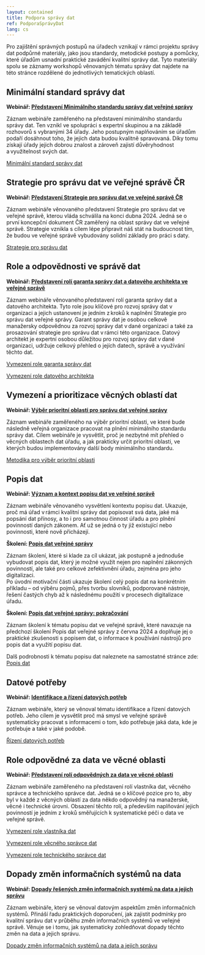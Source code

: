 ```yaml
---
layout: contained
title: Podpora správy dat
ref: PodporaSprávyDat
lang: cs
---
```


Pro zajištění správných postupů na úřadech vznikají v rámci projektu správy dat podpůrné materiály, jako jsou standardy, metodické postupy a pomůcky, které úřadům usnadní praktické zavádění kvalitní správy dat.
Tyto materiály spolu se záznamy workshopů věnovaných tématu správy dat najdete na této stránce rozdělené do jednotlivých tematických oblastí.

## Minimální standard správy dat

**Webinář: [Představení Minimálního standardu správy dat veřejné správy]**

Záznam webináře zaměřeného na představení minimálního standardu správy dat. 
Ten vznikl ve spolupráci s expertní skupinou a na základě rozhovorů s vybranými 34 úřady. 
Jeho postupným naplňováním se úřadům podaří dosáhnout toho, že jejich data budou kvalitně spravovaná. 
Díky tomu získají úřady jejich dobrou znalost a zároveň zajistí důvěryhodnost a využitelnost svých dat. 

[Minimální standard správy dat]

## Strategie pro správu dat ve veřejné správě ČR

**Webinář: [Představení Strategie pro správu dat ve veřejné správě ČR]** 

Záznam webináře věnovaného představení Strategie pro správu dat ve veřejné správě, kterou vláda schválila na konci dubna 2024.
Jedná se o první koncepční dokument ČR zaměřený na oblast správy dat ve veřejné správě. 
Strategie vznikla s cílem lépe připravit náš stát na budoucnost tím, že budou ve veřejné správě vybudovány solidní základy pro práci s daty. 

[Strategie pro správu dat]
 
## Role a odpovědnosti ve správě dat

**Webinář: [Představení rolí garanta správy dat a datového architekta ve veřejné správě]** 

Záznam webináře věnovaného představení rolí garanta správy dat a datového architekta. Tyto role jsou klíčové pro rozvoj správy dat v organizaci a jejich ustanovení je jedním z kroků k naplnění Strategie pro správu dat veřejné správy. 
Garant správy dat je osobou celkově manažersky odpovědnou za rozvoj správy dat v dané organizaci a také za prosazování strategie pro správu dat v rámci této organizace. 
Datový architekt je expertní osobou důležitou pro rozvoj správy dat v dané organizaci, udržuje celkový přehled o jejích datech, správě a využívání těchto dat. 

[Vymezení role garanta správy dat]

[Vymezení role datového architekta]

 
## Vymezení a prioritizace věcných oblastí dat

**Webinář: [Výběr prioritní oblasti pro správu dat veřejné správy]** 

Záznam webináře zaměřeného na výběr prioritní oblasti, ve které bude následně veřejná organizace pracovat na plnění minimálního standardu správy dat. 
Cílem webináře je vysvětlit, proč je nezbytné mít přehled o věcných oblastech dat úřadu, a jak prakticky určit prioritní oblasti, ve kterých budou implementovány další body minimálního standardu. 
 
[Metodika pro výběr prioritní oblasti]

## Popis dat

**Webinář: [Význam a kontext popisu dat ve veřejné správě]** 

Záznam webináře věnovaného vysvětlení kontextu popisu dat.
Ukazuje, proč má úřad v rámci kvalitní správy dat popisovat svá data, jaké má popsání dat přínosy, a to i pro samotnou činnost úřadu a pro plnění povinností daných zákonem.
Ať už se jedná o ty již existující nebo povinnosti, které nově přicházejí. 
 
**Školení: [Popis dat veřejné správy]** 

Záznam školení, které si klade za cíl ukázat, jak postupně a jednoduše vybudovat popis dat, který je možné využít nejen pro naplnění zákonných povinností, ale také pro celkové zefektivnění úřadu, zejména pro jeho digitalizaci.  
Po úvodní motivační části ukazuje školení celý popis dat na konkrétním příkladu – od výběru pojmů, přes tvorbu slovníků, podporované nástroje, řešení častých chyb až k následnému použití v procesech digitalizace úřadu.  

**Školení: [Popis dat veřejné správy: pokračování]** 

Záznam školení k tématu popisu dat ve veřejné správě, které navazuje na předchozí školení Popis dat veřejné správy z června 2024 a doplňuje jej o praktické zkušenosti s popisem dat, o informace k používání nástrojů pro popis dat a využití popisu dat.

Dalš podrobnosti k tématu popisu dat naleznete na samostatné stránce zde: [Popis dat]

## Datové potřeby

**Webinář: [Identifikace a řízení datových potřeb]** 

Záznam webináře, který se věnoval tématu identifikace a řízení datových potřeb. 
Jeho cílem je vysvětlit proč má smysl ve veřejné správě systematicky pracovat s informacemi o tom, kdo potřebuje jaká data, kde je potřebuje a také v jaké podobě.  

[Řízení datových potřeb]

## Role odpovědné za data ve věcné oblasti

**Webinář: [Představení rolí odpovědných za data ve věcné oblasti]** 

Záznam webináře zaměřeného na představení rolí vlastníka dat, věcného správce a technického správce dat. Jedná se o klíčové pozice pro to, aby byl v každé z věcných oblastí za data někdo odpovědný na manažerské, věcné i technické úrovni. Obsazení těchto rolí, a především naplňování jejich povinností je jedním z kroků směřujících k systematické péči o data ve veřejné správě.

[Vymezení role vlastníka dat]

[Vymezení role věcného správce dat]

[Vymezení role technického správce dat]

## Dopady změn informačních systémů na data

**Webinář: [Dopady řešených změn informačních systémů na data a jejich správu]** 

Záznam webináře, který se věnoval datovým aspektům změn informačních systémů. Přináší řadu praktických doporučení, jak zajistit podmínky pro kvalitní správu dat v průběhu změn informačních systémů ve veřejné správě. Věnuje se i tomu, jak systematicky zohledňovat dopady těchto změn na data a jejich správu.

[Dopady změn informačních systémů na data a jejich správu]

[Představení Minimálního standardu správy dat veřejné správy]: https://youtu.be/K-sC8c1ugA8?si=HRbH-2xSiugUpjVq "Představení Minimálního standardu správy dat veřejné správy"
[Minimální standard správy dat]: ../../přílohy/články/projekt-DIA-pomůže-úřadům-zlepšit-správu-dat/Shrnutí%20Minimálného%20standardu.pdf "Minimální standard správy dat"
[Představení Strategie pro správu dat ve veřejné správě ČR]: https://youtu.be/4o0abpHg1ew?si=daxZyOgfpXj5XtO4 "Představení Strategie pro správu dat ve veřejné správě ČR" 
[Strategie pro správu dat]: ../../přílohy/články/projekt-DIA-pomůže-úřadům-zlepšit-správu-dat/Strategie%20pro%20správu%20dat%20ve%20VS.pdf  "Strategie pro správu dat"
[Představení rolí garanta správy dat a datového architekta ve veřejné správě]: https://youtu.be/tcNr-6bpr6M?si=DtlqCTzRPEHu7ZOr "Představení rolí garanta správy dat a datového architekta ve veřejné správě"
[Vymezení role garanta správy dat]: ../../přílohy/články/projekt-DIA-pomůže-úřadům-zlepšit-správu-dat/Role%20Garant%20správy%20dat.pdf "Vymezení role garanta správy dat"
[Vymezení role datového architekta]: ../../přílohy/články/projekt-DIA-pomůže-úřadům-zlepšit-správu-dat/Role%20Datový%20architekt.pdf "Vymezení role datového architekta"
[Výběr prioritní oblasti pro správu dat veřejné správy]: https://youtu.be/OQxdmktKYB8?si=4iAZcuvxIT0M2DJS "Výběr prioritní oblasti pro správu dat veřejné správy"
[Metodika pro výběr prioritní oblasti]: ../../přílohy/správa-dat/Vymezení%20a%20prioritazice%20oblastí.pdf "Metodika pro výběr prioritní oblasti" 
[Význam a kontext popisu dat ve veřejné správě]: https://youtu.be/c1yIKJPUNYI?si=B5g3XHpNtpCCgn8y "Význam a kontext popisu dat ve veřejné správě"
[Popis dat veřejné správy]: https://youtu.be/H__fZeszjGQ?si=GTe1uE-_igcvVDMh "Popis dat veřejné správy"
[Identifikace a řízení datových potřeb]: https://youtu.be/0tHQdmtiNkM?feature=shared "Identifikace a řízení datových potřeb"
[Řízení datových potřeb]: ../../přílohy/správa-dat/Rizeni_datovych_potreb_1.0.pdf "Řízení datových potřeb"
[Vymezení role vlastníka dat]: ../../přílohy/správa-dat/Role_Vlastnik_dat_1.0.pdf "Vymezení role vlastníka dat"
[Vymezení role věcného správce dat]: ../../přílohy/správa-dat/Role_Vecny_spravce_dat_1.0.pdf "Vymezení role věcného správce dat"
[Vymezení role technického správce dat]: ../../přílohy/správa-dat/Role_Technicky_spravce_dat_1.0.pdf "Vymezení role technického správce dat"
[Vymezení role vlastníka dat]: ../../přílohy/správa-dat/Role_Vlastnik_dat_1.0.pdf "Vymezení role vlastníka dat"
[Představení rolí odpovědných za data ve věcné oblasti]:  https://youtu.be/476lb7GqoTQ?si=yQeOah-_ycQniaNE "Představení rolí odpovědných za data ve věcné oblasti"
[Dopady změn informačních systémů na data a jejich správu]: ../../přílohy/správa-dat/Dopady_zmen_IS_na_data_1.0.pdf "Dopady změn informačních systémů na data a jejich správu"
[Dopady řešených změn informačních systémů na data a jejich správu]:  https://www.youtube.com/watch?v=2ybCwvDISG4 "Dopady řešených změn informačních systémů na data a jejich správu"
[Popis dat veřejné správy: pokračování]: https://www.youtube.com/watch?v=--A8UEaLaQ4 "Popis dat veřejné správy: pokračování"
[Popis dat]: https://data.gov.cz/popis-dat/ "Popis dat"

